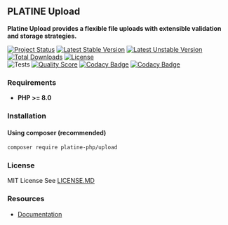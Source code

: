 ## PLATINE Upload
**Platine Upload provides a flexible file uploads with extensible validation and storage strategies.**

[![Project Status](http://opensource.box.com/badges/active.svg)](http://opensource.box.com/badges)
[![Latest Stable Version](https://poser.pugx.org/platine-php/upload/v)](https://packagist.org/packages/platine-php/upload)
[![Latest Unstable Version](https://poser.pugx.org/platine-php/upload/v/unstable)](https://packagist.org/packages/platine-php/upload)
[![Total Downloads](https://poser.pugx.org/platine-php/upload/downloads)](https://packagist.org/packages/platine-php/upload)
[![License](https://poser.pugx.org/platine-php/upload/license)](https://packagist.org/packages/platine-php/upload)  
![Tests](https://github.com/platine-php/upload/actions/workflows/ci.yml/badge.svg)
[![Quality Score](https://img.shields.io/scrutinizer/g/platine-php/upload.svg?style=flat-square)](https://scrutinizer-ci.com/g/platine-php/upload)
[![Codacy Badge](https://app.codacy.com/project/badge/Grade/993420ebb8f24f3398b5ad45ede0a7ec)](https://app.codacy.com/gh/platine-php/upload/dashboard?utm_source=gh&utm_medium=referral&utm_content=&utm_campaign=Badge_grade)
[![Codacy Badge](https://app.codacy.com/project/badge/Coverage/993420ebb8f24f3398b5ad45ede0a7ec)](https://app.codacy.com/gh/platine-php/upload/dashboard?utm_source=gh&utm_medium=referral&utm_content=&utm_campaign=Badge_coverage)

### Requirements 
- **PHP >= 8.0** 

### Installation
#### Using composer (recommended)
```bash
composer require platine-php/upload
```

### License
MIT License See [LICENSE.MD](LICENSE.MD)

### Resources
- [Documentation](https://docs.platine-php.com/packages/upload)